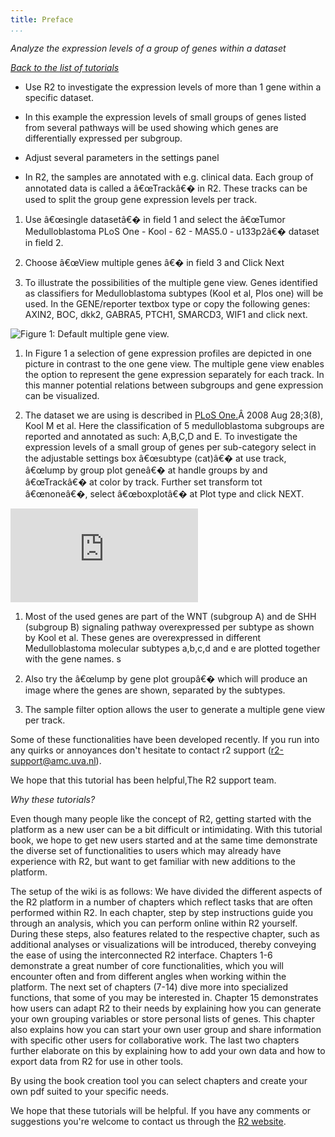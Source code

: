 ```yaml
---
title: Preface
...
```


*Analyze the expression levels of a group of genes within a dataset*

*[Back to the list of
tutorials](http://ogtoolbox/w/index.php?title=R2_Wiki_Tutorials)*

-   Use R2 to investigate the expression levels of more than 1 gene
    within a specific dataset.

-   In this example the expression levels of small groups of genes
    listed from several pathways will be used showing which genes are
    differentially expressed per subgroup.

-   Adjust several parameters in the settings panel

-   In R2, the samples are annotated with e.g. clinical data. Each group
    of annotated data is called a â€œTrackâ€� in R2. These tracks can be
    used to split the group gene expression levels per track.

1.  Use â€œsingle datasetâ€� in field 1 and select the â€œTumor
    Medulloblastoma PLoS One - Kool - 62 - MAS5.0 - u133p2â€� dataset in
    field 2.

2.  Choose â€œView multiple genes â€� in field 3 and Click Next

3.  To illustrate the possibilities of the multiple gene view. Genes
    identified as classifiers for Medulloblastoma subtypes (Kool et al,
    Plos one) will be used. In the GENE/reporter textbox type or copy
    the following genes: AXIN2, BOC, dkk2, GABRA5, PTCH1, SMARCD3, WIF1
    and click next.

![ *Figure 1: Default multiple gene view.*
](https://raw.githubusercontent.com/antronerds/r2-tutorials/master/img/MultipleGenesView_perTrack.png)

1.  In Figure 1 a selection of gene expression profiles are depicted in
    one picture in contrast to the one gene view. The multiple gene view
    enables the option to represent the gene expression separately for
    each track. In this manner potential relations between subgroups and
    gene expression can be visualized.

2.  The dataset we are using is described in
    [PLoS One.](http://www.ncbi.nlm.nih.gov/pubmed/18769486)Â 2008 Aug
    28;3(8), Kool M et al. Here the classification of 5 medulloblastoma
    subgroups are reported and annotated as such: A,B,C,D and E. To
    investigate the expression levels of a small group of genes per
    sub-category select in the adjustable settings box â€œsubtype (cat)â€�
    at use track, â€œlump by group plot geneâ€� at handle groups by and
    â€œTrackâ€� at color by track. Further set transform tot â€œnoneâ€�, select
    â€œboxplotâ€� at Plot type and click NEXT.

![ *Figure 2: Multiple gene view per track*
](http://ogtoolbox/w/index.php?title=File:MultipleGenesView_perTrack.png)

1.  Most of the used genes are part of the WNT (subgroup A) and de SHH
    (subgroup B) signaling pathway overexpressed per subtype as shown by
    Kool et al. These genes are overexpressed in different
    Medulloblastoma molecular subtypes a,b,c,d and e are plotted
    together with the gene names. s

2.  Also try the â€œlump by gene plot groupâ€� which will produce an image
    where the genes are shown, separated by the subtypes.

3.  The sample filter option allows the user to generate a multiple gene
    view per track.

Some of these functionalities have been developed recently. If you run
into any quirks or annoyances don't hesitate to contact r2 support
(r2-support@amc.uva.nl).

We hope that this tutorial has been helpful,The R2 support team.

*Why these tutorials?*

Even though many people like the concept of R2, getting started with the
platform as a new user can be a bit difficult or intimidating. With this
tutorial book, we hope to get new users started and at the same time
demonstrate the diverse set of functionalities to users which may
already have experience with R2, but want to get familiar with new
additions to the platform.

The setup of the wiki is as follows: We have divided the different
aspects of the R2 platform in a number of chapters which reflect tasks
that are often performed within R2. In each chapter, step by step
instructions guide you through an analysis, which you can perform online
within R2 yourself. During these steps, also features related to the
respective chapter, such as additional analyses or visualizations will
be introduced, thereby conveying the ease of using the interconnected R2
interface. Chapters 1-6 demonstrate a great number of core
functionalities, which you will encounter often and from different
angles when working within the platform. The next set of chapters (7-14)
dive more into specialized functions, that some of you may be interested
in. Chapter 15 demonstrates how users can adapt R2 to their needs by
explaining how you can generate your own grouping variables or store
personal lists of genes. This chapter also explains how you can start
your own user group and share information with specific other users for
collaborative work. The last two chapters further elaborate on this by
explaining how to add your own data and how to export data from R2 for
use in other tools.

By using the book creation tool you can select chapters and create your
own pdf suited to your specific needs.

We hope that these tutorials will be helpful. If you have any comments
or suggestions you're welcome to contact us through the [R2
website](http://r2.amc.nl).
